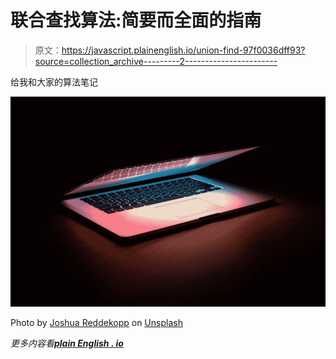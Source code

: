 # 联合查找算法:简要而全面的指南

> 原文：<https://javascript.plainenglish.io/union-find-97f0036dff93?source=collection_archive---------2----------------------->

给我和大家的算法笔记

![](img/466aff4fda10259f704ab0f89da5115f.png)

Photo by [Joshua Reddekopp](https://unsplash.com/@joshuaryanphoto?utm_source=medium&utm_medium=referral) on [Unsplash](https://unsplash.com?utm_source=medium&utm_medium=referral)

*更多内容看*[***plain English . io***](http://plainenglish.io/)